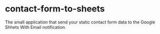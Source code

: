 # contact-form-to-sheets
The small application that send your static contact form data to the Google Shhets With Email notification.

